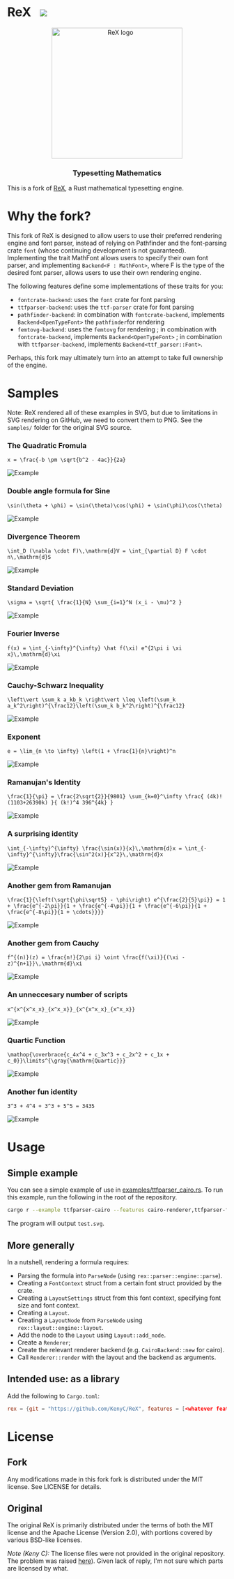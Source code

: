 # ReX &nbsp; [![](https://tokei.rs/b1/github/cbreeden/rex)](https://github.com/KenyC/ReX)

<p align="center"><img src="rex.png" alt="ReX logo" width="300px"/></p>
<h3 align="center">Typesetting Mathematics</h3>

This is a fork of [ReX](https://github.com/cbreeden/rex), a Rust mathematical typesetting engine.

# Why the fork?

This fork of ReX is designed to allow users to use their preferred rendering engine and font parser, instead of relying on Pathfinder and the font-parsing crate `font` (whose continuing development is not guaranteed). Implementing the trait MathFont allows users to specify their own font parser, and implementing `Backend<F : MathFont>`, where F is the type of the desired font parser, allows users to use their own rendering engine. 

The following features define some implementations of these traits for you:

  - `fontcrate-backend`: uses the `font` crate for font parsing
  - `ttfparser-backend`: uses the `ttf-parser` crate for font parsing
  - `pathfinder-backend`: in combination with `fontcrate-backend`, implements `Backend<OpenTypeFont>` the `pathfinder`for rendering 
  - `femtovg-backend`: uses the `femtovg` for rendering ; in combination with `fontcrate-backend`, implements `Backend<OpenTypeFont>` ; in combination with `ttfparser-backend`, implements `Backend<ttf_parser::Font>`.


Perhaps, this fork may ultimately turn into an attempt to take full ownership of the engine.

# Samples

Note: ReX rendered all of these examples in SVG, but due to limitations in SVG rendering on GitHub, we need to convert them to PNG.
See the `samples/` folder for the original SVG source.

### The Quadratic Fromula
`x = \frac{-b \pm \sqrt{b^2 - 4ac}}{2a}`

![Example](samples/The_Quadratic_Fromula.png)

### Double angle formula for Sine
`\sin(\theta + \phi) = \sin(\theta)\cos(\phi) + \sin(\phi)\cos(\theta)`

![Example](samples/Double_angle_formula_for_Sine.png)

### Divergence Theorem
`\int_D (\nabla \cdot F)\,\mathrm{d}V = \int_{\partial D} F \cdot n\,\mathrm{d}S`

![Example](samples/Divergence_Theorem.png)

### Standard Deviation
`\sigma = \sqrt{ \frac{1}{N} \sum_{i=1}^N (x_i - \mu)^2 }`

![Example](samples/Standard_Deviation.png)

### Fourier Inverse
`f(x) = \int_{-\infty}^{\infty} \hat f(\xi) e^{2\pi i \xi x}\,\mathrm{d}\xi`

![Example](samples/Fourier_Inverse.png)

### Cauchy-Schwarz Inequality
`\left\vert \sum_k a_kb_k \right\vert \leq \left(\sum_k a_k^2\right)^{\frac12}\left(\sum_k b_k^2\right)^{\frac12}`

![Example](samples/Cauchy-Schwarz_Inequality.png)

### Exponent
`e = \lim_{n \to \infty} \left(1 + \frac{1}{n}\right)^n`

![Example](samples/Exponent.png)

### Ramanujan's Identity
`\frac{1}{\pi} = \frac{2\sqrt{2}}{9801} \sum_{k=0}^\infty \frac{ (4k)! (1103+26390k) }{ (k!)^4 396^{4k} }`

![Example](samples/Ramanujan's_Identity.png)

### A surprising identity
`\int_{-\infty}^{\infty} \frac{\sin(x)}{x}\,\mathrm{d}x = \int_{-\infty}^{\infty}\frac{\sin^2(x)}{x^2}\,\mathrm{d}x`

![Example](samples/A_surprising_identity.png)

### Another gem from Ramanujan
`\frac{1}{\left(\sqrt{\phi\sqrt5} - \phi\right) e^{\frac{2}{5}\pi}} = 1 + \frac{e^{-2\pi}}{1 + \frac{e^{-4\pi}}{1 + \frac{e^{-6\pi}}{1 + \frac{e^{-8\pi}}{1 + \cdots}}}}`

![Example](samples/Another_gem_from_Ramanujan.png)

### Another gem from Cauchy
`f^{(n)}(z) = \frac{n!}{2\pi i} \oint \frac{f(\xi)}{(\xi - z)^{n+1}}\,\mathrm{d}\xi`

![Example](samples/Another_gem_from_Cauchy.png)

### An unneccesary number of scripts
`x^{x^{x^x_x}_{x^x_x}}_{x^{x^x_x}_{x^x_x}}`

![Example](samples/An_unneccesary_number_of_scripts.png)

### Quartic Function
`\mathop{\overbrace{c_4x^4 + c_3x^3 + c_2x^2 + c_1x + c_0}}\limits^{\gray{\mathrm{Quartic}}}`

![Example](samples/Quartic_Function.png)

### Another fun identity
`3^3 + 4^4 + 3^3 + 5^5 = 3435`

![Example](samples/Another_fun_identity.png)

# Usage

## Simple example

You can see a simple example of use in [examples/ttfparser_cairo.rs](examples/ttfparser_cairo.rs). To run this example, run the following in the root of the repository.

```bash
cargo r --example ttfparser-cairo --features cairo-renderer,ttfparser-fontparser
```
The program will output `test.svg`.

## More generally

In a nutshell, rendering a formula requires:

  - Parsing the formula into `ParseNode` (using `rex::parser::engine::parse`).
  - Creating a `FontContext` struct from a certain font struct provided by the crate.
  - Creating a `LayoutSettings` struct from this font context, specifying font size and font context.
  - Creating a `Layout`.
  - Creating a `LayoutNode` from `ParseNode` using `rex::layout::engine::layout`.
  - Add the node to the `Layout` using `Layout::add_node`.
  - Create a `Renderer`;
  - Create the relevant renderer backend (e.g. `CairoBackend::new` for cairo).
  - Call `Renderer::render` with the layout and the backend as arguments.

## Intended use: as a library

Add the following to `Cargo.toml`:

```toml
rex = {git = "https://github.com/KenyC/ReX", features = [<whatever features you deem relevant>]}
```

# License

## Fork

Any modifications made in this fork fork is distributed under the MIT license. See LICENSE for details.

## Original

The original ReX is primarily distributed under the terms of both the MIT license and
the Apache License (Version 2.0), with portions covered by various BSD-like
licenses. 

*Note (Keny C):* The license files were not provided in the original repository. The problem was raised [here](https://github.com/ReTeX/ReX/issues/39)). Given lack of reply, I'm not sure which parts are licensed by what.
